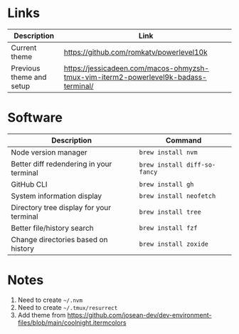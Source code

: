 # Links

| Description              | Link                                                                                |
|--------------------------|-------------------------------------------------------------------------------------|
| Current theme            | https://github.com/romkatv/powerlevel10k                                            |
| Previous theme and setup | https://jessicadeen.com/macos-ohmyzsh-tmux-vim-iterm2-powerlevel9k-badass-terminal/ |

# Software

| Description                              | Command                      |
|------------------------------------------|------------------------------|
| Node version manager                     | `brew install nvm`           |
| Better diff redendering in your terminal | `brew install diff-so-fancy` |
| GitHub CLI                               | `brew install gh`            |
| System information display               | `brew install neofetch`      |
| Directory tree display for your terminal | `brew install tree`          |
| Better file/history search               | `brew install fzf`           |
| Change directories based on history      | `brew install zoxide`        |

# Notes

1. Need to create `~/.nvm`
2. Need to create `~/.tmux/resurrect`
3. Add theme from https://github.com/josean-dev/dev-environment-files/blob/main/coolnight.itermcolors
